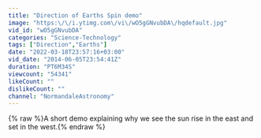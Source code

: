 ```yaml
---
title: "Direction of Earths Spin demo"
image: "https:\/\/i.ytimg.com\/vi\/wO5gGNvubDA\/hqdefault.jpg"
vid_id: "wO5gGNvubDA"
categories: "Science-Technology"
tags: ["Direction","Earths"]
date: "2022-03-18T23:57:16+03:00"
vid_date: "2014-06-05T23:54:41Z"
duration: "PT6M34S"
viewcount: "54341"
likeCount: ""
dislikeCount: ""
channel: "NormandaleAstronomy"
---
```

{% raw %}A short demo explaining why we see the sun rise in the east and set in the west.{% endraw %}
